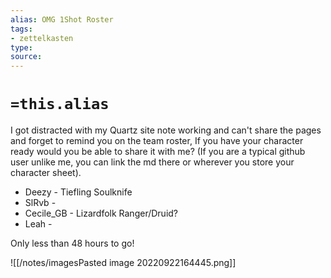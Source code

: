 ```yaml
---
alias: OMG 1Shot Roster
tags:
- zettelkasten
type:
source: 
---
```


# `=this.alias`
I got distracted with my Quartz site note working and can't share the pages and forget to remind you on the team roster, If you have your character ready would you be able to share it with me? (If you are a typical github user unlike me, you can link the md there or wherever you store your character sheet).

- Deezy - Tiefling Soulknife 
- SlRvb - 
- Cecile_GB - Lizardfolk Ranger/Druid?
- Leah - 

Only less than 48 hours to go! 

![[/notes/imagesPasted image 20220922164445.png]]